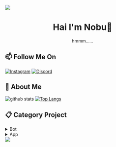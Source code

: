 ![](https://visitor-badge.glitch.me/badge?page_id=Nobuyaki)
<h1 align='center'>Hai I'm Nobu👋</h1>
<p align='center'>hmmm......</p>

## 📫 Follow Me On
<a href="https://www.instagram.com/dimas.ptr0" target="_blank"><img src="https://img.shields.io/badge/Instagram-%23E4405F.svg?&style=flat-square&logo=instagram&logoColor=white" alt="Instagram"></a>
<a href="https://discord.gg/p683JCG" target="_blank"><img src="https://img.shields.io/badge/discord-7289da.svg?&style=flat-square&logo=Discord&logoColor=white" alt="Discord"></a>

<h2> 👤 About Me</h2

![github stats](https://github-readme-stats.vercel.app/api?username=Nobuyaki&layout=compact&theme=midnight-purple)
[![Top Langs](https://github-readme-stats.vercel.app/api/top-langs/?username=nobuyaki&layout=compact&theme=midnight-purple)](https://github.com/nobuyaki/github-readme-stats)

## 📋 Category Project
<details>
  <summary>Bot</summary>
   <a href="https://github.com/Nobuyaki/RoxyBot">
    <img src="https://github-readme-stats.vercel.app/api/pin/?username=Nobuyaki&repo=RoxyBot">
   </a>
</details>
<details>
  <summary>App<summary>
   <a href="https://github.com/Nobuyaki/ChatApp">
    <img src="https://github-readme-stats.vercel.app/api/pin/?username=Nobuyaki&repo=ChatApp">
   </a>
</details>
